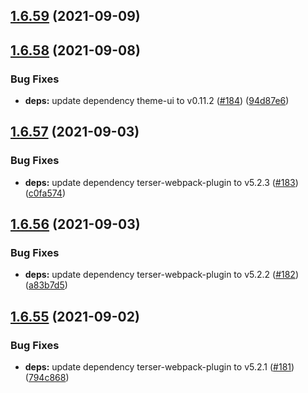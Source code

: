 ## [1.6.59](https://github.com/dds/bosabosa.org/compare/v1.6.58...v1.6.59) (2021-09-09)



## [1.6.58](https://github.com/dds/bosabosa.org/compare/v1.6.57...v1.6.58) (2021-09-08)


### Bug Fixes

* **deps:** update dependency theme-ui to v0.11.2 ([#184](https://github.com/dds/bosabosa.org/issues/184)) ([94d87e6](https://github.com/dds/bosabosa.org/commit/94d87e69906b6a23b8a2a3cf3632158f6b87025a))



## [1.6.57](https://github.com/dds/bosabosa.org/compare/v1.6.56...v1.6.57) (2021-09-03)


### Bug Fixes

* **deps:** update dependency terser-webpack-plugin to v5.2.3 ([#183](https://github.com/dds/bosabosa.org/issues/183)) ([c0fa574](https://github.com/dds/bosabosa.org/commit/c0fa574f5242bb18e692a4be988d9451fc3c8acc))



## [1.6.56](https://github.com/dds/bosabosa.org/compare/v1.6.55...v1.6.56) (2021-09-03)


### Bug Fixes

* **deps:** update dependency terser-webpack-plugin to v5.2.2 ([#182](https://github.com/dds/bosabosa.org/issues/182)) ([a83b7d5](https://github.com/dds/bosabosa.org/commit/a83b7d5db61cf11f21eed542aeccf2d23ce168c5))



## [1.6.55](https://github.com/dds/bosabosa.org/compare/v1.6.54...v1.6.55) (2021-09-02)


### Bug Fixes

* **deps:** update dependency terser-webpack-plugin to v5.2.1 ([#181](https://github.com/dds/bosabosa.org/issues/181)) ([794c868](https://github.com/dds/bosabosa.org/commit/794c8689bea7c06af6d962438c269eab85dae536))



